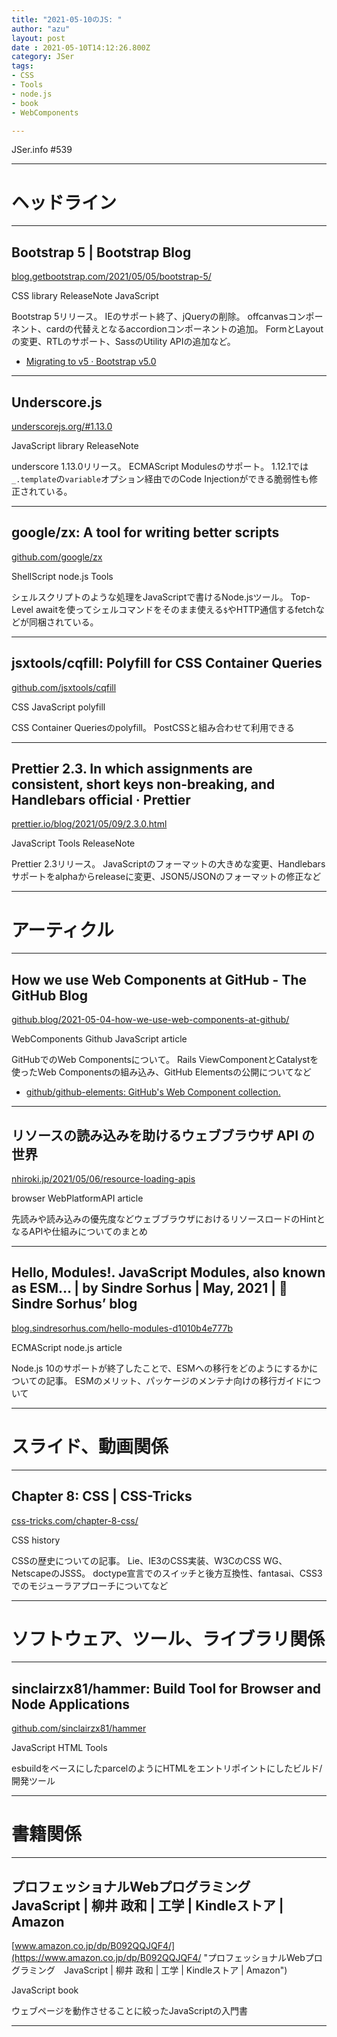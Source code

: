 ```yaml
---
title: "2021-05-10のJS: "
author: "azu"
layout: post
date : 2021-05-10T14:12:26.800Z
category: JSer
tags:
- CSS
- Tools
- node.js
- book
- WebComponents

---
```


JSer.info #539

----

<h1 class="site-genre">ヘッドライン</h1>

----

## Bootstrap 5 | Bootstrap Blog
[blog.getbootstrap.com/2021/05/05/bootstrap-5/](https://blog.getbootstrap.com/2021/05/05/bootstrap-5/ "Bootstrap 5 | Bootstrap Blog")
<p class="jser-tags jser-tag-icon"><span class="jser-tag">CSS</span> <span class="jser-tag">library</span> <span class="jser-tag">ReleaseNote</span> <span class="jser-tag">JavaScript</span></p>

Bootstrap 5リリース。
IEのサポート終了、jQueryの削除。
offcanvasコンポーネント、cardの代替えとなるaccordionコンポーネントの追加。
FormとLayoutの変更、RTLのサポート、SassのUtility APIの追加など。

- [Migrating to v5 · Bootstrap v5.0](https://getbootstrap.com/docs/5.0/migration/ "Migrating to v5 · Bootstrap v5.0")

----

## Underscore.js
[underscorejs.org/#1.13.0](https://underscorejs.org/#1.13.0 "Underscore.js")
<p class="jser-tags jser-tag-icon"><span class="jser-tag">JavaScript</span> <span class="jser-tag">library</span> <span class="jser-tag">ReleaseNote</span></p>

underscore 1.13.0リリース。
ECMAScript Modulesのサポート。
1.12.1では`_.template`の`variable`オプション経由でのCode Injectionができる脆弱性も修正されている。


----

## google/zx: A tool for writing better scripts
[github.com/google/zx](https://github.com/google/zx "google/zx: A tool for writing better scripts")
<p class="jser-tags jser-tag-icon"><span class="jser-tag">ShellScript</span> <span class="jser-tag">node.js</span> <span class="jser-tag">Tools</span></p>

シェルスクリプトのような処理をJavaScriptで書けるNode.jsツール。
Top-Level awaitを使ってシェルコマンドをそのまま使える`$`やHTTP通信するfetchなどが同梱されている。


----

## jsxtools/cqfill: Polyfill for CSS Container Queries
[github.com/jsxtools/cqfill](https://github.com/jsxtools/cqfill "jsxtools/cqfill: Polyfill for CSS Container Queries")
<p class="jser-tags jser-tag-icon"><span class="jser-tag">CSS</span> <span class="jser-tag">JavaScript</span> <span class="jser-tag">polyfill</span></p>

CSS Container Queriesのpolyfill。
PostCSSと組み合わせて利用できる


----

## Prettier 2.3. In which assignments are consistent, short keys non-breaking, and Handlebars official · Prettier
[prettier.io/blog/2021/05/09/2.3.0.html](https://prettier.io/blog/2021/05/09/2.3.0.html "Prettier 2.3. In which assignments are consistent, short keys non-breaking, and Handlebars official · Prettier")
<p class="jser-tags jser-tag-icon"><span class="jser-tag">JavaScript</span> <span class="jser-tag">Tools</span> <span class="jser-tag">ReleaseNote</span></p>

Prettier 2.3リリース。
JavaScriptのフォーマットの大きめな変更、Handlebarsサポートをalphaからreleaseに変更、JSON5/JSONのフォーマットの修正など


----
<h1 class="site-genre">アーティクル</h1>

----

## How we use Web Components at GitHub - The GitHub Blog
[github.blog/2021-05-04-how-we-use-web-components-at-github/](https://github.blog/2021-05-04-how-we-use-web-components-at-github/ "How we use Web Components at GitHub - The GitHub Blog")
<p class="jser-tags jser-tag-icon"><span class="jser-tag">WebComponents</span> <span class="jser-tag">Github</span> <span class="jser-tag">JavaScript</span> <span class="jser-tag">article</span></p>

GitHubでのWeb Componentsについて。
Rails ViewComponentとCatalystを使ったWeb Componentsの組み込み、GitHub Elementsの公開についてなど

- [github/github-elements: GitHub&#039;s Web Component collection.](https://github.com/github/github-elements "github/github-elements: GitHub&amp;#039;s Web Component collection.")

----

## リソースの読み込みを助けるウェブブラウザ API の世界
[nhiroki.jp/2021/05/06/resource-loading-apis](https://nhiroki.jp/2021/05/06/resource-loading-apis "リソースの読み込みを助けるウェブブラウザ API の世界")
<p class="jser-tags jser-tag-icon"><span class="jser-tag">browser</span> <span class="jser-tag">WebPlatformAPI</span> <span class="jser-tag">article</span></p>

先読みや読み込みの優先度などウェブブラウザにおけるリソースロードのHintとなるAPIや仕組みについてのまとめ


----

## Hello, Modules!. JavaScript Modules, also known as ESM… | by Sindre Sorhus | May, 2021 | 🦄 Sindre Sorhus’ blog
[blog.sindresorhus.com/hello-modules-d1010b4e777b](https://blog.sindresorhus.com/hello-modules-d1010b4e777b "Hello, Modules!. JavaScript Modules, also known as ESM… | by Sindre Sorhus | May, 2021 | 🦄 Sindre Sorhus’ blog")
<p class="jser-tags jser-tag-icon"><span class="jser-tag">ECMAScript</span> <span class="jser-tag">node.js</span> <span class="jser-tag">article</span></p>

Node.js 10のサポートが終了したことで、ESMへの移行をどのようにするかについての記事。
ESMのメリット、パッケージのメンテナ向けの移行ガイドについて


----
<h1 class="site-genre">スライド、動画関係</h1>

----

## Chapter 8: CSS | CSS-Tricks
[css-tricks.com/chapter-8-css/](https://css-tricks.com/chapter-8-css/ "Chapter 8: CSS | CSS-Tricks")
<p class="jser-tags jser-tag-icon"><span class="jser-tag">CSS</span> <span class="jser-tag">history</span></p>

CSSの歴史についての記事。
Lie、IE3のCSS実装、W3CのCSS WG、NetscapeのJSSS。
doctype宣言でのスイッチと後方互換性、fantasai、CSS3でのモジューラアプローチについてなど


----
<h1 class="site-genre">ソフトウェア、ツール、ライブラリ関係</h1>

----

## sinclairzx81/hammer: Build Tool for Browser and Node Applications
[github.com/sinclairzx81/hammer](https://github.com/sinclairzx81/hammer "sinclairzx81/hammer: Build Tool for Browser and Node Applications")
<p class="jser-tags jser-tag-icon"><span class="jser-tag">JavaScript</span> <span class="jser-tag">HTML</span> <span class="jser-tag">Tools</span></p>

esbuildをベースにしたparcelのようにHTMLをエントリポイントにしたビルド/開発ツール


----
<h1 class="site-genre">書籍関係</h1>

----

## プロフェッショナルWebプログラミング　JavaScript | 柳井 政和 | 工学 | Kindleストア | Amazon
[www.amazon.co.jp/dp/B092QQJQF4/](https://www.amazon.co.jp/dp/B092QQJQF4/ "プロフェッショナルWebプログラミング　JavaScript | 柳井 政和 | 工学 | Kindleストア | Amazon")
<p class="jser-tags jser-tag-icon"><span class="jser-tag">JavaScript</span> <span class="jser-tag">book</span></p>

ウェブページを動作させることに絞ったJavaScriptの入門書


----
